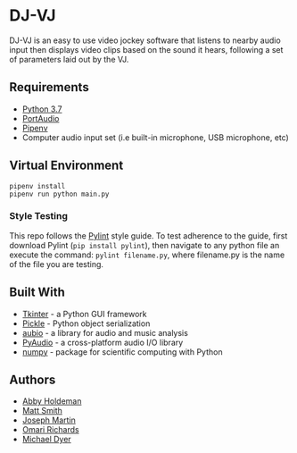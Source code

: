 # DJ-VJ

DJ-VJ is an easy to use video jockey software that listens to nearby audio input then displays video clips based on the sound it hears, following a set of parameters laid out by the VJ.

## Requirements
- [Python 3.7](https://www.python.org/downloads/release/python-371/)
- [PortAudio](http://www.portaudio.com/)
- [Pipenv](https://pipenv.readthedocs.io)
- Computer audio input set (i.e built-in microphone, USB microphone, etc)

## Virtual Environment
`pipenv install`  
`pipenv run python main.py`  

### Style Testing
This repo follows the [Pylint](https://www.pylint.org/) style guide. To test adherence to the guide, first download Pylint (`pip install pylint`), then navigate to any python file an execute the command:
`pylint filename.py`, where filename.py is the name of the file you are testing.

## Built With
- [Tkinter](https://wiki.python.org/moin/TkInter) - a Python GUI framework
- [Pickle](https://docs.python.org/3/library/pickle.html) - Python object serialization
- [aubio](https://aubio.org/) - a library for audio and music analysis
- [PyAudio](https://people.csail.mit.edu/hubert/pyaudio/) - a cross-platform audio I/O library
- [numpy](https://www.numpy.org/) - package for scientific computing with Python

## Authors
- [Abby Holdeman](https://github.com/aholdeman)
- [Matt Smith](https://github.com/mattsmith803)
- [Joseph Martin](https://github.com/jcm5)
- [Omari Richards](https://github.com/LothropRO)
- [Michael Dyer](https://github.com/TMike1996)
